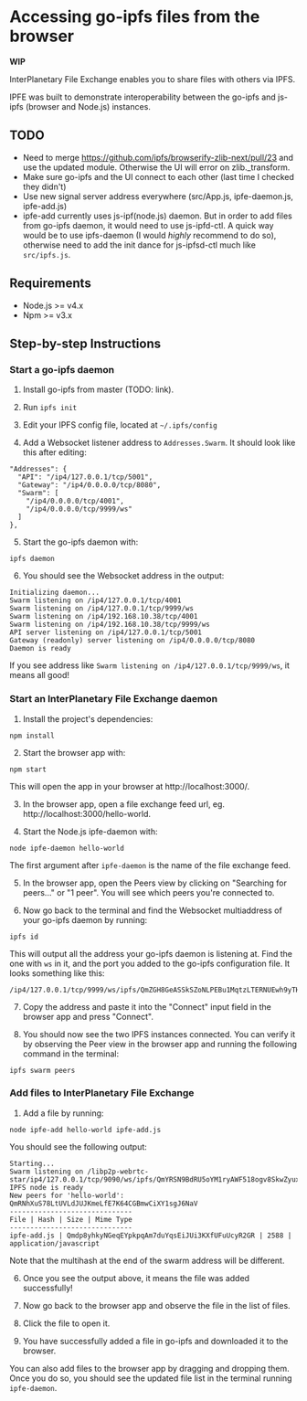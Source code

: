 # Accessing go-ipfs files from the browser

**WIP**

InterPlanetary File Exchange enables you to share files with others via IPFS. 

IPFE was built to demonstrate interoperability between the go-ipfs and js-ipfs (browser and Node.js) instances.

## TODO

- Need to merge https://github.com/ipfs/browserify-zlib-next/pull/23 and use the updated module. Otherwise the UI will error on zlib._transform.
- Make sure go-ipfs and the UI connect to each other (last time I checked they didn't)
- Use new signal server address everywhere (src/App.js, ipfe-daemon.js, ipfe-add.js)
- ipfe-add currently uses js-ipf(node.js) daemon. But in order to add files from go-ipfs daemon, it would need to use js-ipfd-ctl. A quick way would be to use ipfs-daemon (I would *highly* recommend to do so), otherwise need to add the init dance for js-ipfsd-ctl much like `src/ipfs.js`.

## Requirements

- Node.js >= v4.x
- Npm >= v3.x

## Step-by-step Instructions

### Start a go-ipfs daemon

1. Install go-ipfs from master (TODO: link). 

2. Run `ipfs init`

3. Edit your IPFS config file, located at `~/.ipfs/config`

4. Add a Websocket listener address to `Addresses.Swarm`. It should look like this after editing:
```
"Addresses": {
  "API": "/ip4/127.0.0.1/tcp/5001",
  "Gateway": "/ip4/0.0.0.0/tcp/8080",
  "Swarm": [
    "/ip4/0.0.0.0/tcp/4001",
    "/ip4/0.0.0.0/tcp/9999/ws"
  ]
},
```

5. Start the go-ipfs daemon with:
```
ipfs daemon
```

6. You should see the Websocket address in the output:
```
Initializing daemon...
Swarm listening on /ip4/127.0.0.1/tcp/4001
Swarm listening on /ip4/127.0.0.1/tcp/9999/ws
Swarm listening on /ip4/192.168.10.38/tcp/4001
Swarm listening on /ip4/192.168.10.38/tcp/9999/ws
API server listening on /ip4/127.0.0.1/tcp/5001
Gateway (readonly) server listening on /ip4/0.0.0.0/tcp/8080
Daemon is ready
```

If you see address like `Swarm listening on /ip4/127.0.0.1/tcp/9999/ws`, it means all good!

### Start an InterPlanetary File Exchange daemon

1. Install the project's dependencies:
```
npm install
```

2. Start the browser app with:
```
npm start
```

This will open the app in your browser at http://localhost:3000/.

3. In the browser app, open a file exchange feed url, eg. http://localhost:3000/hello-world.

4. Start the Node.js ipfe-daemon with:
```
node ipfe-daemon hello-world
```

The first argument after `ipfe-daemon` is the name of the file exchange feed.

5. In the browser app, open the Peers view by clicking on "Searching for peers..." or "1 peer". You will see which peers you're connected to.

6. Now go back to the terminal and find the Websocket multiaddress of your go-ipfs daemon by running:
```
ipfs id
```

This will output all the address your go-ipfs daemon is listening at. Find the one with `ws` in it, and the port you added to the go-ipfs configuration file. It looks something like this:
```
/ip4/127.0.0.1/tcp/9999/ws/ipfs/QmZGH8GeASSkSZoNLPEBu1MqtzLTERNUEwh9yTHLEF5kcW
```

7. Copy the address and paste it into the "Connect" input field in the browser app and press "Connect".

8. You should now see the two IPFS instances connected. You can verify it by observing the Peer view in the browser app and running the following command in the terminal:
```
ipfs swarm peers
```

### Add files to InterPlanetary File Exchange

1. Add a file by running:
```
node ipfe-add hello-world ipfe-add.js
```

You should see the following output:
```
Starting...
Swarm listening on /libp2p-webrtc-star/ip4/127.0.0.1/tcp/9090/ws/ipfs/QmYRSN9BdRU5oYM1ryAWF518ogv8SkwZyux4aEWpxoaYZA
IPFS node is ready
New peers for 'hello-world':
QmRNhXuS78LtUVLdJUJKmeLfE7K64CGBmwCiXY1sgJ6NaV
------------------------------
File | Hash | Size | Mime Type
------------------------------
ipfe-add.js | Qmdp8yhkyNGeqEYpkpqAm7duYqsEiJUi3KXfUFuUcyR2GR | 2588 | application/javascript
```

Note that the multihash at the end of the swarm address will be different.

6. Once you see the output above, it means the file was added successfully!

7. Now go back to the browser app and observe the file in the list of files.

8. Click the file to open it.

9. You have successfully added a file in go-ipfs and downloaded it to the browser.

You can also add files to the browser app by dragging and dropping them. Once you do so, you should see the updated file list in the terminal running `ipfe-daemon`.
